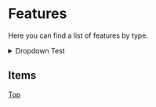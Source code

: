 # Features

Here you can find a list of features by type.

<details>
<summary>Dropdown Test</summary>

+ markdown list 1

    + nested list 1
    
    + nested list 2

+ markdown list 2

</details>

## Items

[Top](#features)
